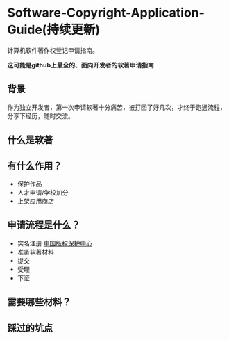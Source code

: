 # Software-Copyright-Application-Guide(持续更新)
计算机软件著作权登记申请指南。

**这可能是github上最全的、面向开发者的软著申请指南**

## 背景
作为独立开发者，第一次申请软著十分痛苦，被打回了好几次，才终于跑通流程，分享下经历，随时交流。

## 什么是软著

## 有什么作用？
- 保护作品
- 人才申请/学校加分
- 上架应用商店
## 申请流程是什么？
- 实名注册 [中国版权保护中心](https://www.ccopyright.com.cn)
- 准备软著材料
- 提交
- 受理
- 下证
## 需要哪些材料？

## 踩过的坑点
